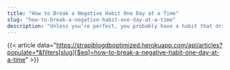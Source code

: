 ```yaml
---
title: "How to Break a Negative Habit One Day at a Time"
slug: "how-to-break-a-negative-habit-one-day-at-a-time"
description: "Unless you're perfect, you probably have a habit that drives you or others nuts. The conflicting nature of bad habits makes them difficult to overcome. What is your bad habit?"
---
```


{{< article data="https://strapiblogdboptimized.herokuapp.com/api/articles?populate=*&filters[slug][$eq]=how-to-break-a-negative-habit-one-day-at-a-time" >}}
